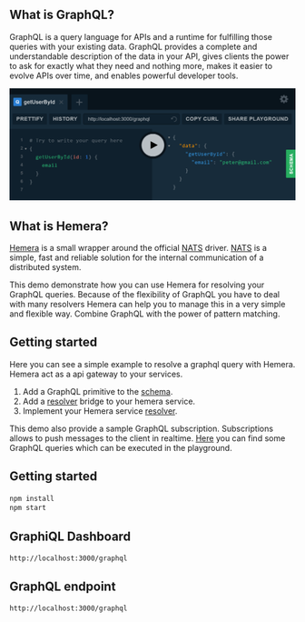 ## What is GraphQL?

GraphQL is a query language for APIs and a runtime for fulfilling those queries with your existing data. GraphQL provides a complete and understandable description of the data in your API, gives clients the power to ask for exactly what they need and nothing more, makes it easier to evolve APIs over time, and enables powerful developer tools.

[![preview](https://github.com/hemerajs/graphql-hemera/blob/master/media/preview.PNG)](http://localhost:3000/graphql)

## What is Hemera?

[Hemera](https://github.com/hemerajs/hemera) is a small wrapper around the official [NATS](https://nats.io/) driver. [NATS](https://nats.io/) is a simple, fast and reliable solution for the internal communication of a distributed system.

This demo demonstrate how you can use Hemera for resolving your GraphQL queries. Because of the flexibility of GraphQL you have to deal with many resolvers Hemera can help you to manage this in a very simple and flexible way. Combine GraphQL with the power of pattern matching.

## Getting started

Here you can see a simple example to resolve a graphql query with Hemera. Hemera act as a api gateway to your services.

1. Add a GraphQL  primitive to the [schema](/src/graphql/schema.graphql).
2. Add a [resolver](/src/graphql/resolvers.js) bridge to your hemera service.
3. Implement your Hemera service [resolver](/src/plugins/user-management/index.js).

This demo also provide a sample GraphQL  subscription. Subscriptions allows to push messages to the client in realtime.
[Here](/demo.md) you can find some GraphQL  queries which can be executed in the playground.

## Getting started

```js
npm install
npm start
```

## GraphiQL Dashboard

```
http://localhost:3000/graphql
```

## GraphQL endpoint

```
http://localhost:3000/graphql
```
